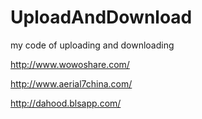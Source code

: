 UploadAndDownload
=================

my code of uploading and downloading

http://www.wowoshare.com/

http://www.aerial7china.com/

http://dahood.blsapp.com/

